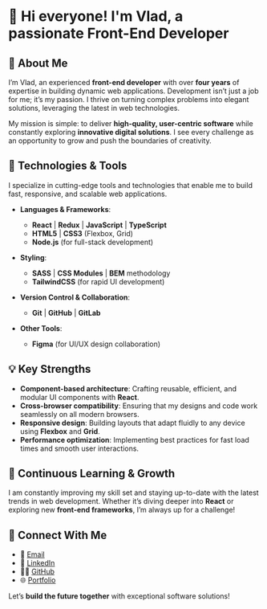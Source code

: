 # 👋 Hi everyone! I'm Vlad, a passionate Front-End Developer

## 🚀 About Me
I’m Vlad, an experienced **front-end developer** with over **four years** of expertise in building dynamic web applications. Development isn’t just a job for me; it’s my passion. I thrive on turning complex problems into elegant solutions, leveraging the latest in web technologies.

My mission is simple: to deliver **high-quality, user-centric software** while constantly exploring **innovative digital solutions**. I see every challenge as an opportunity to grow and push the boundaries of creativity.

## 🔧 Technologies & Tools
I specialize in cutting-edge tools and technologies that enable me to build fast, responsive, and scalable web applications.

- **Languages & Frameworks**:
  - **React** | **Redux** | **JavaScript** | **TypeScript**  
  - **HTML5** | **CSS3** (Flexbox, Grid)  
  - **Node.js** (for full-stack development)
  
- **Styling**:
  - **SASS** | **CSS Modules** | **BEM** methodology  
  - **TailwindCSS** (for rapid UI development)

- **Version Control & Collaboration**:
  - **Git** | **GitHub** | **GitLab**  

- **Other Tools**:
  - **Figma** (for UI/UX design collaboration)

## 💡 Key Strengths
- **Component-based architecture**: Crafting reusable, efficient, and modular UI components with **React**.
- **Cross-browser compatibility**: Ensuring that my designs and code work seamlessly on all modern browsers.
- **Responsive design**: Building layouts that adapt fluidly to any device using **Flexbox** and **Grid**.
- **Performance optimization**: Implementing best practices for fast load times and smooth user interactions.

## 🌱 Continuous Learning & Growth
I am constantly improving my skill set and staying up-to-date with the latest trends in web development. Whether it’s diving deeper into **React** or exploring new **front-end frameworks**, I’m always up for a challenge!

## 🔗 Connect With Me
- 📧 [Email](organizm777alf@gmail.com)
- 💼 [LinkedIn](https://www.linkedin.com/in/vlad-honcharenko-4a003228b/)
- 🧑‍💻 [GitHub](https://github.com/vlad05x)
- 🌐 [Portfolio](https://vlad05x.github.io/Portfolio/)

Let’s **build the future together** with exceptional software solutions!
